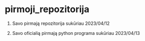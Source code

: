 # pirmoji_repozitorija

1. Savo pirmają repozitorija sukūriau 2023/04/12 

2. Savo oficialią pirmają python programa sukūriau 2023/04/13

